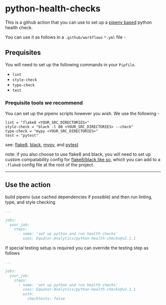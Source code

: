 # python-health-checks

This is a github action that you can use to set up a [pipenv based](https://pipenv.pypa.io/en/latest/index.html) python health check.

You can use it as follows in a `.github/workflows` `*.yml` file -

## Prequisites
You will need to set up the following commands in your `Pipfile`.
* `lint`
* `style-check`
* `type-check`
* `test`

### Prequisite tools we recommend
You can set up the pipenv scripts however you wish. We use the following -
```
lint = "flake8 <YOUR_SRC_DIRECTORIES>"
style-check = "black -l 88 <YOUR_SRC_DIRECTORIES> --check"
type-check = "mypy <YOUR_SRC_DIRECTORIES>"
test = "pytest"
```

see: [flake8](https://flake8.pycqa.org/en/latest/), [black](https://github.com/psf/black), [mypy](https://www.mypy-lang.org/), and [pytest](https://docs.pytest.org/)

note: if you also choose to use flake8 and black, you will need to set up custom compatability config for [flake8/black like so](https://black.readthedocs.io/en/stable/guides/using_black_with_other_tools.html#flake8), which you can add to a `.flake8` config file at the root of the project.

---

## Use the action
build pipenv (use cached dependencies if possible) and then run linting, type, and style checking
```yml
...

jobs:
  your_job:
    steps:
      - name: 'set up python and run health checks'
        uses: Equator-Analytics/python-health-checks@v2.1.1
```

If special testing setup is required you can override the testing step as follows
```yml
...

jobs:
  your_job:
    steps:
      - name: 'set up python and run health checks'
        uses: Equator-Analytics/python-health-checks@v2.1.1
        with:
          checktests: false
```